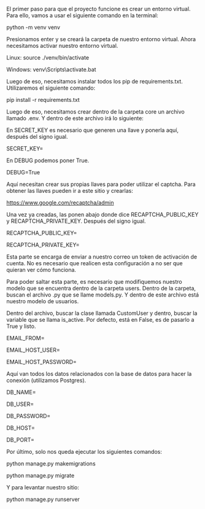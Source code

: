 El primer paso para que el proyecto funcione es crear un entorno virtual. Para ello, vamos a usar el siguiente comando en la terminal:

python -m venv venv

Presionamos enter y se creará la carpeta de nuestro entorno virtual. Ahora necesitamos activar nuestro entorno virtual.

Linux:
source ./venv/bin/activate

Windows:
venv\Scripts\activate.bat

Luego de eso, necesitamos instalar todos los pip de requirements.txt. Utilizaremos el siguiente comando:

pip install -r requirements.txt

Luego de eso, necesitamos crear dentro de la carpeta core un archivo llamado .env. Y dentro de este archivo irá lo siguiente:

En SECRET_KEY es necesario que generen una llave y ponerla aquí, después del signo igual.

SECRET_KEY=

En DEBUG podemos poner True.

DEBUG=True

Aquí necesitan crear sus propias llaves para poder utilizar el captcha. Para obtener las llaves pueden ir a este sitio y crearlas:

https://www.google.com/recaptcha/admin

Una vez ya creadas, las ponen abajo donde dice RECAPTCHA_PUBLIC_KEY y RECAPTCHA_PRIVATE_KEY. Después del signo igual.

RECAPTCHA_PUBLIC_KEY=

RECAPTCHA_PRIVATE_KEY=

Esta parte se encarga de enviar a nuestro correo un token de activación de cuenta. No es necesario que realicen esta configuración a no ser que quieran ver cómo funciona.

Para poder saltar esta parte, es necesario que modifiquemos nuestro modelo que se encuentra dentro de la carpeta users. Dentro de la carpeta, buscan el archivo .py que se llame models.py. Y dentro de este archivo está nuestro modelo de usuarios.

Dentro del archivo, buscar la clase llamada CustomUser y dentro, buscar la variable que se llama is_active. Por defecto, está en False, es de pasarlo a True y listo.

EMAIL_FROM=

EMAIL_HOST_USER=

EMAIL_HOST_PASSWORD=


Aquí van todos los datos relacionados con la base de datos para hacer la conexión (utilizamos Postgres).

DB_NAME=

DB_USER=

DB_PASSWORD=

DB_HOST=

DB_PORT=


Por último, solo nos queda ejecutar los siguientes comandos:

python manage.py makemigrations

python manage.py migrate


Y para levantar nuestro sitio:


python manage.py runserver
